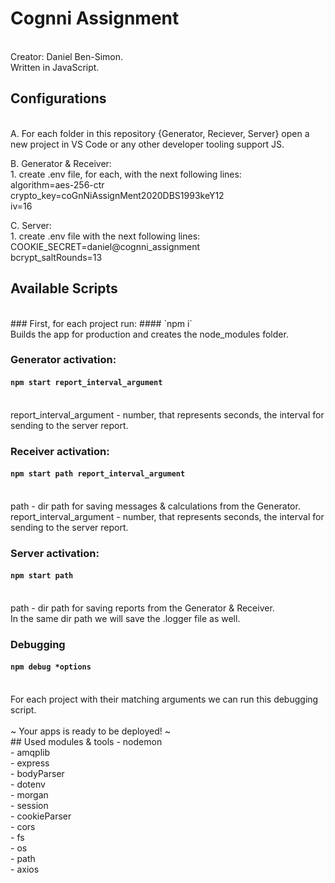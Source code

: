 # Cognni Assignment
<br />
Creator: Daniel Ben-Simon.<br />
Written in JavaScript.<br />

## Configurations
<br />
A. For each folder in this repository {Generator, Reciever, Server} open a new project in VS Code or any other developer tooling support JS.<br />

B. Generator & Receiver: <br />
    1. create .env file, for each, with the next following lines: <br />
        algorithm=aes-256-ctr <br />
        crypto_key=coGnNiAssignMent2020DBS1993keY12 <br />
        iv=16 <br />

C. Server: <br />
    1. create .env file with the next following lines: <br />
        COOKIE_SECRET=daniel@cognni_assignment <br />
        bcrypt_saltRounds=13 <br />

## Available Scripts
<br />
### First, for each project run:
#### `npm i`
<br />
Builds the app for production and creates the node_modules folder.<br />

### Generator activation:
#### `npm start report_interval_argument`
<br />
report_interval_argument - number, that represents seconds, the interval for sending to the server report.<br />

### Receiver activation:
#### `npm start path report_interval_argument`
<br />
path - dir path for saving messages & calculations from the Generator.<br />
report_interval_argument - number, that represents seconds, the interval for sending to the server report.<br />

### Server activation:
#### `npm start path`
<br />
path - dir path for saving reports from the Generator & Receiver.<br />
        In the same dir path we will save the .logger file as well.<br />

### Debugging
#### `npm debug *options`
<br />
For each project with their matching arguments we can run this debugging script.<br />

<br />
~ Your apps is ready to be deployed! ~
<br />
## Used modules & tools
- nodemon<br />
- amqplib<br />
- express<br />
- bodyParser<br />
- dotenv<br />
- morgan<br />
- session<br />
- cookieParser<br />
- cors<br />
- fs<br />
- os<br />
- path<br />
- axios<br />
